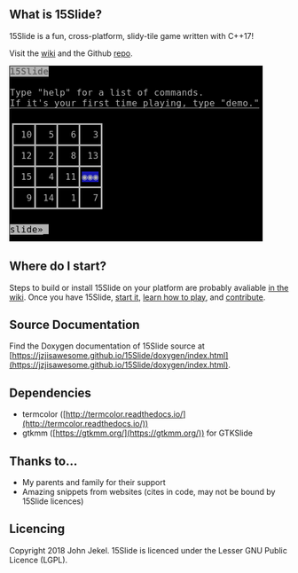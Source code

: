 ## What is 15Slide?
15Slide is a fun, cross-platform, slidy-tile game written with C++17!

Visit the [wiki](https://github.com/JZJisawesome/15Slide/wiki/) and the Github [repo](https://github.com/JZJisawesome/15Slide).

<img src="https://raw.githubusercontent.com/JZJisawesome/15Slide/master/images/15Slide_terminal.png" alt="CommandUI 15Slide"/>

## Where do I start?
Steps to build or install 15Slide on your platform are probably avaliable [in the wiki](https://github.com/JZJisawesome/15Slide/wiki/Installing-15Slide "Installing 15Slide"). Once you have 15Slide, [start it](https://github.com/JZJisawesome/15Slide/wiki/Running-15Slide "Running 15Slide"), [learn how to play](https://github.com/JZJisawesome/15Slide/wiki/How-to-play "How to play"), and [contribute](https://github.com/JZJisawesome/15Slide/blob/master/CONTRIBUTING.md).

## Source Documentation
Find the Doxygen documentation of 15Slide source at [https://jzjisawesome.github.io/15Slide/doxygen/index.html](https://jzjisawesome.github.io/15Slide/doxygen/index.html).

## Dependencies
* termcolor ([http://termcolor.readthedocs.io/](http://termcolor.readthedocs.io/))
* gtkmm ([https://gtkmm.org/](https://gtkmm.org/)) for GTKSlide

## Thanks to...
* My parents and family for their support
* Amazing snippets from websites (cites in code, may not be bound by 15Slide licences)

## Licencing
Copyright 2018 John Jekel. 15Slide is licenced under the Lesser GNU Public Licence (LGPL).
